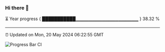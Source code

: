 ### Hi there 👋

⏳ Year progress { ███████████▁▁▁▁▁▁▁▁▁▁▁▁▁▁▁▁▁▁▁ } 38.32 %

---

⏰ Updated on Mon, 20 May 2024 06:22:55 GMT

![Progress Bar CI](https://github.com/liununu/liununu/workflows/Progress%20Bar%20CI/badge.svg)
